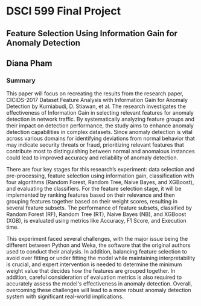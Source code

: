 # DSCI 599 Final Project
## Feature Selection Using Information Gain for Anomaly Detection
## Diana Pham

### Summary
This paper will focus on recreating the results from the research paper, CICIDS-2017 Dataset Feature Analysis with Information Gain for Anomaly Detection by Kurniabudi, D. Stiawan, et al. The research investigates the effectiveness of Information Gain in selecting relevant features for anomaly detection in network traffic. By systematically analyzing feature groups and their impact on detection performance, the study aims to enhance anomaly detection capabilities in complex datasets. Since anomaly detection is vital across various domains for identifying deviations from normal behavior that may indicate security threats or fraud, prioritizing relevant features that contribute most to distinguishing between normal and anomalous instances could lead to improved accuracy and reliability of anomaly detection.

There are four key stages for this research’s experiment: data selection and pre-processing, feature selection using information gain, classification with four algorithms (Random Forest, Random Tree, Naive Bayes, and XGBoost), and evaluating the classifiers. For the feature selection stage, it will be implemented by ranking features based on their relevance and then grouping features together based on their weight scores, resulting in several feature subsets. The performance of feature subsets, classified by Random Forest (RF), Random Tree (RT), Naive Bayes (NB), and XGBoost (XGB), is evaluated using metrics like Accuracy, F1 Score, and Execution time.

This experiment faced several challenges, with the major issue being the different between Python and Weka, the software that the original authors used to conduct their analysis. In addition, balancing feature selection to avoid over fitting or under fitting the model while maintaining interpretability is crucial, and expert intervention is needed to determine the minimum weight value that decides how the features are grouped together. In addition, careful consideration of evaluation metrics is also required to accurately assess the model's effectiveness in anomaly detection. Overall, overcoming these challenges will lead to a more robust anomaly detection system with significant real-world implications.

